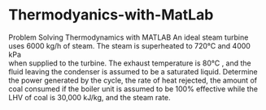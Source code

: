 # Thermodyanics-with-MatLab
Problem Solving Thermodynamics with MATLAB 
An ideal steam turbine uses 6000 kg/h   of steam. The steam is superheated to 720°C   and 4000 kPa   
when supplied to the turbine. The exhaust temperature is 80°C  , and the fluid leaving the condenser 
is assumed to be a saturated liquid. Determine the power generated by the cycle, the rate of heat rejected, 
the amount of coal consumed if the boiler unit is assumed to be 100% effective while the LHV of coal
is 30,000 kJ/kg, and the steam rate.
